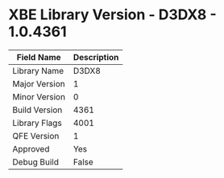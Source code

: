 # XBE Library Version - D3DX8 - 1.0.4361

| Field Name | Description |
|---|---|
| Library Name | D3DX8 |
| Major Version | 1 |
| Minor Version | 0 |
| Build Version | 4361 |
| Library Flags | 4001 |
| QFE Version | 1 |
| Approved | Yes |
| Debug Build | False |
